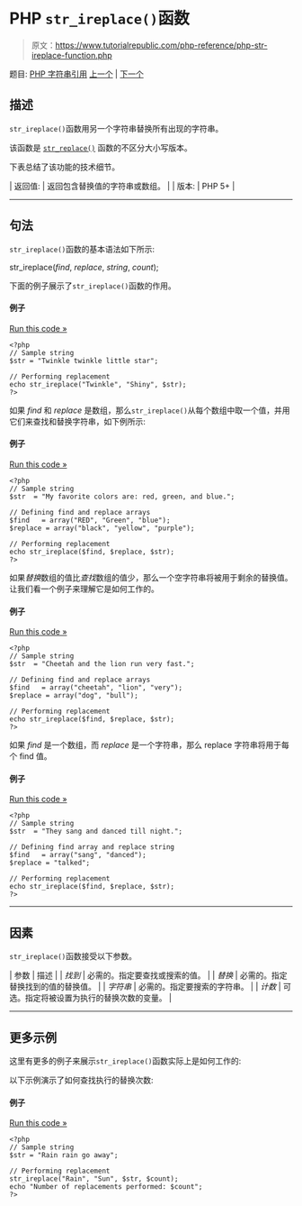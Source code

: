 # PHP `str_ireplace()`函数

> 原文：<https://www.tutorialrepublic.com/php-reference/php-str-ireplace-function.php>

题目: [PHP 字符串引用](php-string-functions.php) [上一个](php-str-getcsv-function.php) | [下一个](php-str-pad-function.php)

## 描述

`str_ireplace()`函数用另一个字符串替换所有出现的字符串。

该函数是 [`str_replace()`](php-str-replace-function.php) 函数的不区分大小写版本。

下表总结了该功能的技术细节。

| 返回值: | 返回包含替换值的字符串或数组。 |
| 版本: | PHP 5+ |

* * *

## 句法

`str_ireplace()`函数的基本语法如下所示:

str_ireplace(*find*, *replace*, *string*, *count*);

下面的例子展示了`str_ireplace()`函数的作用。

#### 例子

[Run this code »](../codelab.php?topic=php&file=perform-case-insensitive-substring-replacement "Run this code to view the output")

```
<?php
// Sample string
$str = "Twinkle twinkle little star";

// Performing replacement
echo str_ireplace("Twinkle", "Shiny", $str);
?>
```

如果 *find* 和 *replace* 是数组，那么`str_ireplace()`从每个数组中取一个值，并用它们来查找和替换字符串，如下例所示:

#### 例子

[Run this code »](../codelab.php?topic=php&file=passing-find-and-replace-parameters-as-array-in-str-ireplace "Run this code to view the output")

```
<?php
// Sample string
$str  = "My favorite colors are: red, green, and blue.";

// Defining find and replace arrays
$find   = array("RED", "Green", "blue");
$replace = array("black", "yellow", "purple");

// Performing replacement
echo str_ireplace($find, $replace, $str);
?>
```

如果*替换*数组的值比*查找*数组的值少，那么一个空字符串将被用于剩余的替换值。让我们看一个例子来理解它是如何工作的。

#### 例子

[Run this code »](../codelab.php?topic=php&file=when-replace-array-has-less-values-than-find-array-in-str-ireplace "Run this code to view the output")

```
<?php
// Sample string
$str  = "Cheetah and the lion run very fast.";

// Defining find and replace arrays
$find   = array("cheetah", "lion", "very");
$replace = array("dog", "bull");

// Performing replacement
echo str_ireplace($find, $replace, $str);
?>
```

如果 *find* 是一个数组，而 *replace* 是一个字符串，那么 replace 字符串将用于每个 find 值。

#### 例子

[Run this code »](../codelab.php?topic=php&file=when-find-is-an-array-and-replace-is-a-string-in-str-ireplace "Run this code to view the output")

```
<?php
// Sample string
$str  = "They sang and danced till night.";

// Defining find array and replace string
$find   = array("sang", "danced");
$replace = "talked";

// Performing replacement
echo str_ireplace($find, $replace, $str);
?>
```

* * *

## 因素

`str_ireplace()`函数接受以下参数。

| 参数 | 描述 |
| *找到* | 必需的。指定要查找或搜索的值。 |
| *替换* | 必需的。指定替换找到的值的替换值。 |
| *字符串* | 必需的。指定要搜索的字符串。 |
| *计数* | 可选。指定将被设置为执行的替换次数的变量。 |

* * *

## 更多示例

这里有更多的例子来展示`str_ireplace()`函数实际上是如何工作的:

以下示例演示了如何查找执行的替换次数:

#### 例子

[Run this code »](../codelab.php?topic=php&file=get-the-number-of-replacements-performed-by-str-ireplace "Run this code to view the output")

```
<?php
// Sample string
$str = "Rain rain go away";

// Performing replacement
str_ireplace("Rain", "Sun", $str, $count);
echo "Number of replacements performed: $count";
?>
```